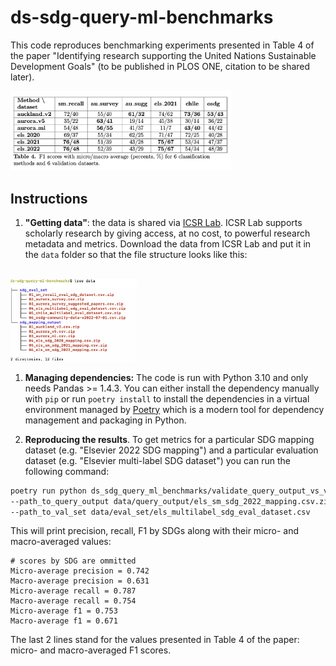 # ds-sdg-query-ml-benchmarks

This code reproduces benchmarking experiments presented in Table 4 of the paper "Identifying research supporting the United Nations Sustainable Development Goals" (to be published in PLOS ONE, citation to be shared later).

<img src='img/table4_paper_experiments.png' width=70%>

## Instructions

1. **"Getting data"**: the data is shared via [ICSR Lab](https://www.elsevier.com/icsr/icsrlab). ICSR Lab supports scholarly research by giving access, at no cost, to powerful research metadata and metrics. Download the data from ICSR Lab and put it in the `data` folder so that the file structure looks like this: <br><br>
<img src='img/sdg_data_tree_structure.png' width=40%>

1. **Managing dependencies:** The code is run with Python 3.10 and only needs Pandas >= 1.4.3. You can either install the dependency manually with `pip` or run `poetry install` to install the dependencies in a virtual environment managed by [Poetry](https://python-poetry.org/docs/basic-usage/) which is a modern tool for dependency management and packaging in Python.

1. **Reproducing the results**. To get metrics for a particular SDG mapping dataset (e.g. "Elsevier 2022 SDG mapping") and a particular evaluation dataset (e.g. "Elsevier multi-label SDG dataset") you can run the following command:

```bash
poetry run python ds_sdg_query_ml_benchmarks/validate_query_output_vs_val_set.py \
--path_to_query_output data/query_output/els_sm_sdg_2022_mapping.csv.zip \
--path_to_val_set data/eval_set/els_multilabel_sdg_eval_dataset.csv
``` 
This will print precision, recall, F1 by SDGs along with their micro- and macro-averaged values:

```
# scores by SDG are ommitted
Micro-average precision = 0.742
Macro-average precision = 0.631
Micro-average recall = 0.787
Macro-average recall = 0.754
Micro-average f1 = 0.753
Macro-average f1 = 0.671
```

The last 2 lines stand for the values presented in Table 4 of the paper: micro- and macro-averaged F1 scores. 
